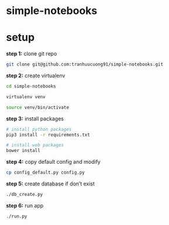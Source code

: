 # simple-notebooks

# setup
**step 1:** clone git repo
```sh
git clone git@github.com:tranhuucuong91/simple-notebooks.git
```

**step 2:** create virtualenv
```sh
cd simple-notebooks

virtualenv venv

source venv/bin/activate
```

**step 3:** install packages
```sh
# install python packages
pip3 install -r requirements.txt

# install web packages
bower install
```

**step 4:** copy default config and modify
```sh
cp config_default.py config.py
```

**step 5:** create database if don’t exist
```sh
./db_create.py
```

**step 6:** run app
```sh
./run.py
```


